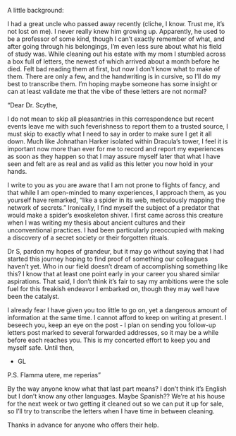 A little background:

I had a great uncle who passed away recently (cliche, I know. Trust me, it’s not lost on me). I never really knew him growing up. Apparently, he used to be a professor of some kind, though I can’t exactly remember of what, and after going through his belongings, I’m even less sure about what his field of study was. While cleaning out his estate with my mom I stumbled across a box full of letters, the newest of which arrived about a month before he died. Felt bad reading them at first, but now I don’t know what to make of them. There are only a few, and the handwriting is in cursive, so I’ll do my best to transcribe them. I’m hoping maybe someone has some insight or can at least validate me that the vibe of these letters are not normal?


“Dear Dr. Scythe,

I do not mean to skip all pleasantries in this correspondence but recent events leave me with such feverishness to report them to a trusted source, I must skip to exactly what I need to say in order to make sure I get it all down. Much like Johnathan Harker isolated within Dracula’s tower, I feel it is important now more than ever for me to record and report my experiences as soon as they happen so that I may assure myself later that what I have seen and felt are as real and as valid as this letter you now hold in your hands. 

I write to you as you are aware that I am not prone to flights of fancy, and that while I am open-minded to many experiences, I approach them, as you yourself have remarked, “like a spider in its web, meticulously mapping the network of secrets.” Ironically, I find myself the subject of a predator that would make a spider’s exoskeleton shiver. I first came across this creature when I was writing my thesis about ancient cultures and their unconventional practices. I had been particularly preoccupied with making a discovery of a secret society or their forgotten rituals. 

Dr S, pardon my hopes of grandeur, but it may go without saying that I had started this journey hoping to find proof of something our colleagues haven’t yet. Who in our field doesn’t dream of accomplishing something like this? I know that at least one point early in your career you shared similar aspirations. That said, I don’t think it’s fair to say my ambitions were the sole fuel for this freakish endeavor I embarked on, though they may well have been the catalyst. 

I already fear I have given you too little to go on, yet a dangerous amount of information at the same time. I cannot afford to keep on writing at present. I beseech you, keep an eye on the post - I plan on sending you follow-up letters post marked to several forwarded addresses, so it may be a while before each reaches you. This is my concerted effort to keep you and myself safe. Until then,
- GL

P.S.
Flamma utere, me reperias”

By the way anyone know what that last part means? I don’t think it’s English but I don’t know any other languages. Maybe Spanish?? We’re at his house for the next week or two getting it cleaned out so we can put it up for sale, so I’ll try to transcribe the letters when I have time in between cleaning. 

Thanks in advance for anyone who offers their help.
